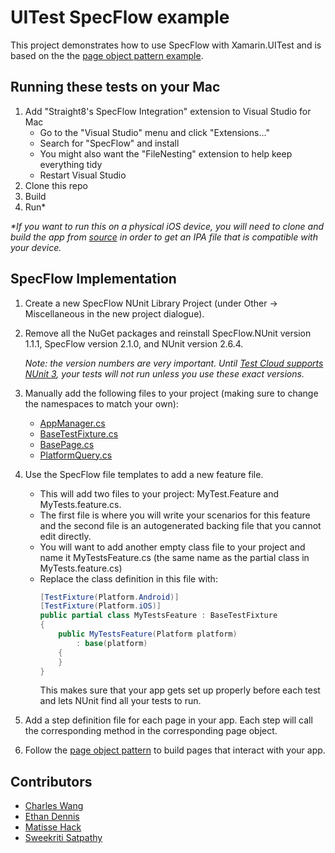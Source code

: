 # UITest SpecFlow example

This project demonstrates how to use SpecFlow with Xamarin.UITest and is based on the the [page object pattern example](https://github.com/xamarin-automation-service/uitest-pop-example).

## Running these tests on your Mac

1. Add "Straight8's SpecFlow Integration" extension to Visual Studio for Mac
    * Go to the "Visual Studio" menu and click "Extensions..."
    * Search for "SpecFlow" and install
    * You might also want the "FileNesting" extension to help keep everything tidy
    * Restart Visual Studio
1. Clone this repo
1. Build
1. Run*

_*If you want to run this on a physical iOS device, you will need to clone and build the app from [source](https://developer.xamarin.com/samples/test-cloud/TaskyPro/TaskyPro-Calabash/) in order to get an IPA file that is compatible with your device._

## SpecFlow Implementation

1. Create a new SpecFlow NUnit Library Project (under Other -> Miscellaneous in the new project dialogue).

1. Remove all the NuGet packages and reinstall SpecFlow.NUnit version 1.1.1, SpecFlow version 2.1.0, and NUnit version 2.6.4.

    _Note: the version numbers are very important. Until [Test Cloud supports NUnit 3](https://testcloud.ideas.aha.io/ideas/XTA-I-124), your tests will not run unless you use these exact versions._

1. Manually add the following files to your project (making sure to change the namespaces to match your own):
    * [AppManager.cs](Xamarin.UITest.SpecFlow/AppManager.cs)
    * [BaseTestFixture.cs](Xamarin.UITest.SpecFlow/BaseTestFixture.cs)
    * [BasePage.cs](Xamarin.UITest.SpecFlow/BasePage.cs)
    * [PlatformQuery.cs](Xamarin.UITest.SpecFlow/PlatformQuery.cs)

1. Use the SpecFlow file templates to add a new feature file.
    * This will add two files to your project: MyTest.Feature and MyTests.feature.cs.
    * The first file is where you will write your scenarios for this feature and the second file is an autogenerated backing file that you cannot edit directly.
    * You will want to add another empty class file to your project and name it MyTestsFeature.cs (the same name as the partial class in MyTests.feature.cs)
    * Replace the class definition in this file with:
        ```csharp
        [TestFixture(Platform.Android)]
        [TestFixture(Platform.iOS)]
        public partial class MyTestsFeature : BaseTestFixture
        {
            public MyTestsFeature(Platform platform)
                : base(platform)
            {
            }
        }
        ```
        This makes sure that your app gets set up properly before each test and lets NUnit find all your tests to run.

1. Add a step definition file for each page in your app. Each step will call the corresponding method in the corresponding page object.

1. Follow the [page object pattern](https://github.com/xamarin-automation-service/uitest-pop-example) to build pages that interact with your app.

## Contributors

* [Charles Wang](https://github.com/chawang)
* [Ethan Dennis](https://github.com/erdennis13)
* [Matisse Hack](https://github.com/MatisseHack)
* [Sweekriti Satpathy](https://github.com/Sweekriti91)
